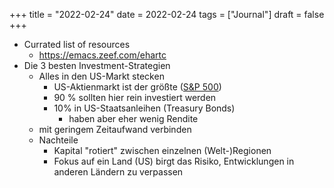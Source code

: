 +++
title = "2022-02-24"
date = 2022-02-24
tags = ["Journal"]
draft = false
+++

-   Currated list of resources
    -   <https://emacs.zeef.com/ehartc>
-   Die 3 besten Investment-Strategien
    -   Alles in den US-Markt stecken
        -   US-Aktienmarkt ist der größte ([S&amp;P 500](https://en.wikipedia.org/wiki/S%26P_500))
        -   90 % sollten hier rein investiert werden
        -   10% in US-Staatsanleihen (Treasury Bonds)
            -   haben aber eher wenig Rendite
    -   mit geringem Zeitaufwand verbinden
    -   Nachteile
        -   Kapital "rotiert" zwischen einzelnen (Welt-)Regionen
        -   Fokus auf ein Land (US) birgt das Risiko, Entwicklungen in anderen Ländern zu verpassen